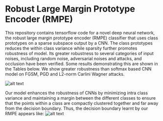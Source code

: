 # Robust Large Margin Prototype Encoder (RMPE)

This repository contains tensorflow code for a novel deep neural network, the robust large margin prototype encoder (RMPE) classifier that uses class prototypes on a sparse subspace output by a CNN. The class prototypes reduces the within class variance while sparsity further promotes robustness of model. Its greater robustness to several categories of input noises, including random noise, adversarial noises and attacks, and occlusion have been verified. Some results demonstrating this are shown in the Tables below. We show greater robustness than softmax based CNN model on FGSM, PGD and L2-norm Carlini Wagner attacks.

![alt text](https://i.imgur.com/1Q2wPsh.png)

Our model enhances the robustness of CNNs by minimizing intra class variance and maintaining a margin between the different classes to ensure that the points within a class are compactly clustered together and far away from the decision boundary. Thus, the decision boundary learnt by our RMPE appears like:
![alt text](https://imgur.com/a/1MoqsaR)


